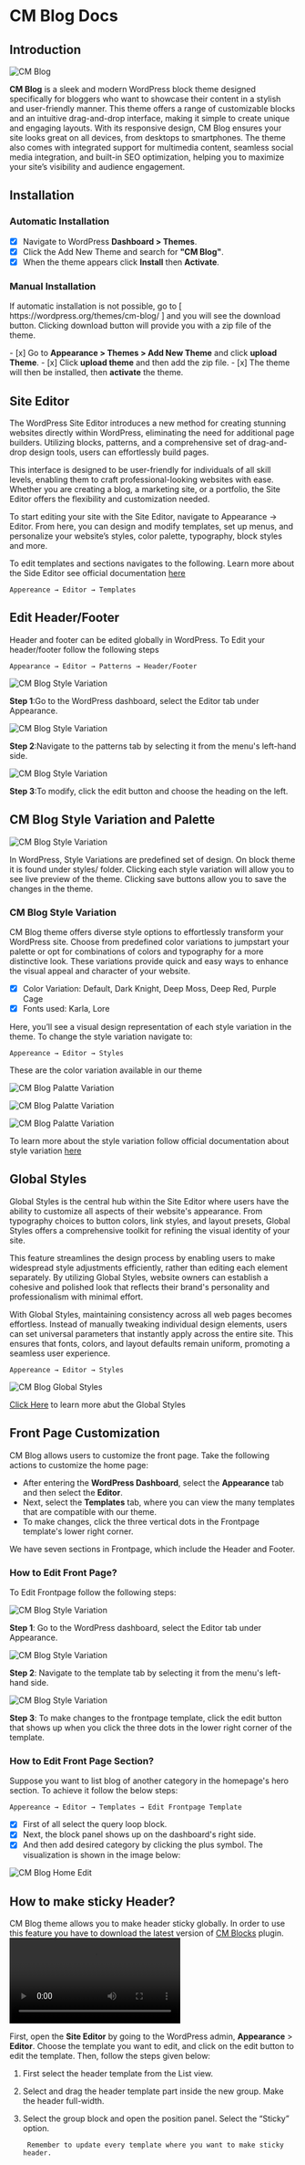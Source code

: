 
# CM Blog Docs

## Introduction
![CM Blog ](img/cm-blog-preview-banner.png)

**CM Blog** is a sleek and modern WordPress block theme designed specifically for bloggers who want to showcase their content in a stylish and user-friendly manner. This theme offers a range of customizable blocks and an intuitive drag-and-drop interface, making it simple to create unique and engaging layouts. With its responsive design, CM Blog ensures your site looks great on all devices, from desktops to smartphones. The theme also comes with integrated support for multimedia content, seamless social media integration, and built-in SEO optimization, helping you to maximize your site’s visibility and audience engagement.

## Installation
### Automatic Installation
- [x] Navigate to WordPress <b>Dashboard > Themes</b>.
- [x] Click the Add New Theme and search for <b>"CM Blog"</b>.
- [x]  When the theme appears click <b>Install</b> then <b>Activate</b>.

### Manual Installation
<p> If automatic installation is not possible, go to [ https://wordpress.org/themes/cm-blog/ ] and you will see the download button. Clicking download button will provide you with a zip file of the theme.</p>
- [x] Go to <b>Appearance > Themes > Add New Theme</b> and click <b>upload Theme</b>. </li>
- [x] Click <b>upload theme</b> and then add the zip file. </li>
- [x] The theme will then be installed, then <b>activate</b> the theme. </li>

## Site Editor

The WordPress Site Editor introduces a new method for creating stunning websites directly within WordPress, eliminating the need for additional page builders. Utilizing blocks, patterns, and a comprehensive set of drag-and-drop design tools, users can effortlessly build pages.

This interface is designed to be user-friendly for individuals of all skill levels, enabling them to craft professional-looking websites with ease. Whether you are creating a blog, a marketing site, or a portfolio, the Site Editor offers the flexibility and customization needed.

To start editing your site with the Site Editor, navigate to Appearance → Editor. From here, you can design and modify templates, set up menus, and personalize your website’s styles, color palette, typography, block styles and more.

To edit templates and sections navigates to the following. Learn more about the Side Editor see official documentation
<a href="https://wordpress.org/documentation/article/site-editor/" target="_blank">here</a>

    Appereance → Editor → Templates 

## Edit Header/Footer
Header and footer can be edited globally in WordPress. To Edit your header/footer follow the following steps

    Appearance → Editor → Patterns → Header/Footer

![CM Blog Style Variation ](img/step1header.png)

**Step 1**:Go to the WordPress dashboard, select the Editor tab under Appearance.

![CM Blog Style Variation ](img/step2header.png)

**Step 2**:Navigate to the patterns tab by selecting it from the menu's left-hand side.

![CM Blog Style Variation ](img/step3header.png)

**Step 3**:To modify, click the edit button and choose the heading on the left.

## CM Blog Style Variation and Palette
![CM Blog Style Variation ](img/cm-blog-style-variation.png)

In WordPress, Style Variations are predefined set of design. On block theme it is found under styles/ folder. Clicking each style variation will allow you to see live preview of the theme. Clicking save buttons allow you to save the changes in the theme.

### CM Blog Style Variation

CM Blog theme offers diverse style options to effortlessly transform your WordPress site. Choose from predefined color variations to jumpstart your palette or opt for combinations of colors and typography for a more distinctive look. These variations provide quick and easy ways to enhance the visual appeal and character of your website.

- [x] Color Variation: Default, Dark Knight, Deep Moss, Deep Red, Purple Cage
- [x] Fonts used: Karla, Lore

Here, you’ll see a visual design representation of each style variation in the theme. To change the style variation navigate to:

    Appereance → Editor → Styles

These are the color variation available in our theme

![CM Blog Palatte Variation ](img/stylevariation1.png)

![CM Blog Palatte Variation ](img/stylevariation2.png)

![CM Blog Palatte Variation ](img/stylevariation3.png)

To learn more about the style variation follow official documentation about style variation
<a href="https://developer.wordpress.org/themes/global-settings-and-styles/style-variations/" target="_blank">here</a>

## Global Styles

Global Styles is the central hub within the Site Editor where users have the ability to customize all aspects of their website's appearance. From typography choices to button colors, link styles, and layout presets, Global Styles offers a comprehensive toolkit for refining the visual identity of your site.

This feature streamlines the design process by enabling users to make widespread style adjustments efficiently, rather than editing each element separately. By utilizing Global Styles, website owners can establish a cohesive and polished look that reflects their brand's personality and professionalism with minimal effort.

With Global Styles, maintaining consistency across all web pages becomes effortless. Instead of manually tweaking individual design elements, users can set universal parameters that instantly apply across the entire site. This ensures that fonts, colors, and layout defaults remain uniform, promoting a seamless user experience.

    Appereance → Editor → Styles

![CM Blog Global Styles ](img/global-styles-cm-blocks.jpg)

<a href="https://developer.wordpress.org/themes/global-settings-and-styles/" target="_blank">Click Here</a> to learn more abut the Global Styles

## Front Page Customization
CM Blog allows users to customize the front page. Take the following actions to customize the home page:

- After entering the **WordPress Dashboard**, select the **Appearance** tab and then select the **Editor**.
- Next, select the **Templates** tab, where you can view the many templates that are compatible with our theme.
- To make changes, click the three vertical dots in the Frontpage template's lower right corner.

We have seven sections in Frontpage, which include the Header and Footer.

### How to Edit Front Page?

To Edit Frontpage follow the following steps:

![CM Blog Style Variation ](img/step1header.png)

**Step 1**: Go to the WordPress dashboard, select the Editor tab under Appearance.

![CM Blog Style Variation ](img/template-step2.png)

**Step 2**: Navigate to the template tab by selecting it from the menu's left-hand side.

![CM Blog Style Variation ](img/template-edit-step3.png)

**Step 3**: To make changes to the frontpage template, click the edit button that shows up when you click the three dots in the lower right corner of the template.

### How to Edit Front Page Section?

Suppose you want to list blog of another category in the homepage's hero section. To achieve it follow the below steps:

    Appereance → Editor → Templates → Edit Frontpage Template

- [x] First of all select the query loop block.
- [x]  Next, the block panel shows up on the dashboard's right side.
- [x]  And then add desired category by clicking the plus symbol. The visualization is shown in the image below:

![CM Blog Home Edit ](img/edit-home-visuals.png.png)

## How to make sticky Header?

CM Blog theme allows you to make header sticky globally. In order to use this feature you have to download the latest version of <a href="https://wordpress.org/plugins/cm-blocks/" target="_blank">CM Blocks</a> plugin.
![type:video](img/sticky-header-video.mp4)

First, open the **Site Editor** by going to the WordPress admin, **Appearance** > **Editor**. Choose the template you want to edit, and click on the edit button to edit the template. Then, follow the steps given below:

1. First select the header template from the List view.
2. Select and drag the header template part inside the new group. Make the header full-width.
3. Select the group block and open the position panel. Select the “Sticky” option.

        Remember to update every template where you want to make sticky header.
